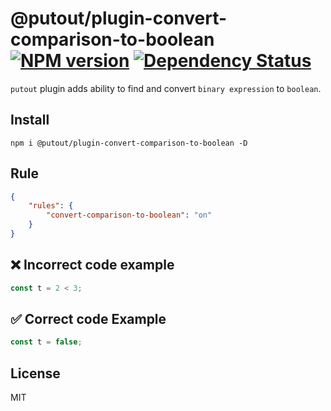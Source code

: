 # @putout/plugin-convert-comparison-to-boolean [![NPM version][NPMIMGURL]][NPMURL] [![Dependency Status][DependencyStatusIMGURL]][DependencyStatusURL]

[NPMIMGURL]: https://img.shields.io/npm/v/@putout/plugin-convert-comparison-to-boolean.svg?style=flat&longCache=true
[NPMURL]: https://npmjs.org/package/@putout/plugin-convert-comparison-to-boolean"npm"
[DependencyStatusURL]: https://david-dm.org/coderaiser/putout?path=packages/plugin-convert-comparison-to-boolean
[DependencyStatusIMGURL]: https://david-dm.org/coderaiser/putout.svg?path=packages/plugin-convert-comparison-to-boolean

`putout` plugin adds ability to find and convert `binary expression` to `boolean`.

## Install

```
npm i @putout/plugin-convert-comparison-to-boolean -D
```

## Rule

```json
{
    "rules": {
        "convert-comparison-to-boolean": "on"
    }
}
```

## ❌ Incorrect code example

```js
const t = 2 < 3;
```

## ✅ Correct code Example

```js
const t = false;
```

## License

MIT
